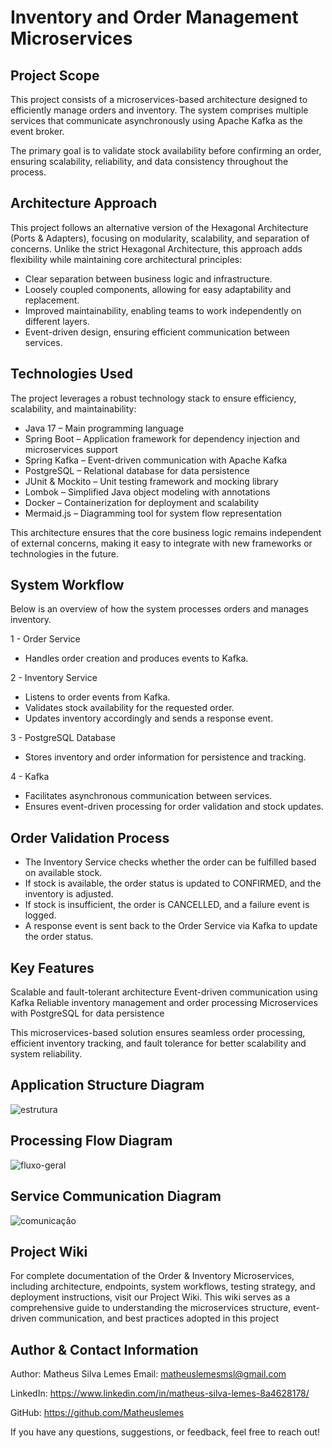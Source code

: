 # Inventory and Order Management Microservices

## Project Scope

This project consists of a microservices-based architecture designed to efficiently manage orders and inventory. The system comprises multiple services that communicate asynchronously using Apache Kafka as the event broker.

The primary goal is to validate stock availability before confirming an order, ensuring scalability, reliability, and data consistency throughout the process.

## Architecture Approach
This project follows an alternative version of the Hexagonal Architecture (Ports & Adapters), focusing on modularity, scalability, and separation of concerns. Unlike the strict Hexagonal Architecture, this approach adds flexibility while maintaining core architectural principles:

- Clear separation between business logic and infrastructure.
- Loosely coupled components, allowing for easy adaptability and replacement.
- Improved maintainability, enabling teams to work independently on different layers.
- Event-driven design, ensuring efficient communication between services.

## Technologies Used
The project leverages a robust technology stack to ensure efficiency, scalability, and maintainability:

- Java 17 – Main programming language
- Spring Boot – Application framework for dependency injection and microservices support
- Spring Kafka – Event-driven communication with Apache Kafka
- PostgreSQL – Relational database for data persistence
- JUnit & Mockito – Unit testing framework and mocking library
- Lombok – Simplified Java object modeling with annotations
- Docker – Containerization for deployment and scalability
- Mermaid.js – Diagramming tool for system flow representation
  
This architecture ensures that the core business logic remains independent of external concerns, making it easy to integrate with new frameworks or technologies in the future.

## System Workflow
Below is an overview of how the system processes orders and manages inventory.

1 - Order Service
- Handles order creation and produces events to Kafka.

2 - Inventory Service
- Listens to order events from Kafka.
- Validates stock availability for the requested order.
- Updates inventory accordingly and sends a response event.

3 - PostgreSQL Database
- Stores inventory and order information for persistence and tracking.

4 - Kafka
- Facilitates asynchronous communication between services.
- Ensures event-driven processing for order validation and stock updates.

## Order Validation Process
- The Inventory Service checks whether the order can be fulfilled based on available stock.
- If stock is available, the order status is updated to CONFIRMED, and the inventory is adjusted.
- If stock is insufficient, the order is CANCELLED, and a failure event is logged.
- A response event is sent back to the Order Service via Kafka to update the order status.

## Key Features
 Scalable and fault-tolerant architecture
 Event-driven communication using Kafka
 Reliable inventory management and order processing
 Microservices with PostgreSQL for data persistence

This microservices-based solution ensures seamless order processing, efficient inventory tracking, and fault tolerance for better scalability and system reliability. 

## Application Structure Diagram
![estrutura](https://github.com/user-attachments/assets/9443b53b-d817-403a-a19d-8de539e18a80)

## Processing Flow Diagram
![fluxo-geral](https://github.com/user-attachments/assets/ed6ffb9e-77dc-4104-be4b-34c7d1079596)

## Service Communication Diagram
![comunicação](https://github.com/user-attachments/assets/26e61326-774b-4bee-a71e-51b9cc2ca4c4)

## Project Wiki

For complete documentation of the Order & Inventory Microservices, including architecture, endpoints, system workflows, testing strategy, and deployment instructions, visit our Project Wiki. This wiki serves as a comprehensive guide to understanding the microservices structure, event-driven communication, and best practices adopted in this project

## Author & Contact Information

Author: Matheus Silva Lemes
Email: matheuslemesmsl@gmail.com

LinkedIn: https://www.linkedin.com/in/matheus-silva-lemes-8a4628178/

GitHub: https://github.com/Matheuslemes

If you have any questions, suggestions, or feedback, feel free to reach out!
